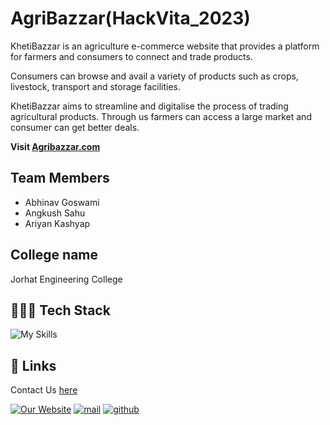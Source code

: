 
# AgriBazzar(HackVita_2023)

KhetiBazzar is an agriculture e-commerce website that provides a platform for farmers and consumers to connect and trade products. 

Consumers can browse and avail a variety of products such as crops, livestock, transport and storage facilities. 

KhetiBazzar aims to streamline and digitalise the process of trading agricultural products. Through us farmers can access a large market and consumer can get better deals.

**Visit [Agribazzar.com](https://angkushsahu.vercel.app)**

## Team Members

- Abhinav Goswami
- Angkush Sahu
- Ariyan Kashyap

## College name

Jorhat Engineering College

## 👨🏻‍💻 Tech Stack

![My Skills](https://skillicons.dev/icons?i=ts,react,redux,tailwind,nodejs,expressjs,mongo&theme=dark)

## 🔗 Links

Contact Us [here](https://angkushsahu.vercel.app/contact)

[![Our Website](https://img.shields.io/badge/KhetiBazzar-teal?style=for-the-badge&logo=leaflet&logoColor=white)](https://angkushsahu.vercel.app/)
[![mail](https://img.shields.io/badge/Mail-red?style=for-the-badge&logo=gmail&logoColor=white)](https://angkushsahu.vercel.app/contact)
[![github](https://img.shields.io/badge/Github-gray?style=for-the-badge&logo=github&logoColor=white)](https://github.com/angkushsahu)
